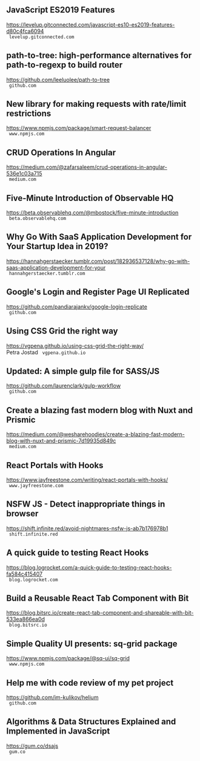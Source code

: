 ## JavaScript ES2019 Features  
https://levelup.gitconnected.com/javascript-es10-es2019-features-d80c4fca6094  
 ` levelup.gitconnected.com`
  

## path-to-tree: high-performance alternatives for path-to-regexp to build router  
https://github.com/leeluolee/path-to-tree  
 ` github.com`
  

## New library for making requests with rate/limit restrictions  
https://www.npmjs.com/package/smart-request-balancer  
 ` www.npmjs.com`
  

## CRUD Operations In Angular  
https://medium.com/@zafarsaleem/crud-operations-in-angular-536e1c03a715  
 ` medium.com`
  

## Five-Minute Introduction of Observable HQ  
https://beta.observablehq.com/@mbostock/five-minute-introduction  
 ` beta.observablehq.com`
  

## Why Go With SaaS Application Development for Your Startup Idea in 2019?  
https://hannahgerstaecker.tumblr.com/post/182936537128/why-go-with-saas-application-development-for-your  
 ` hannahgerstaecker.tumblr.com`
  

## Google's Login and Register Page UI Replicated  
https://github.com/pandiarajankv/google-login-replicate  
 ` github.com`
  

## Using CSS Grid the right way  
https://vgpena.github.io/using-css-grid-the-right-way/  
Petra Jostad ` vgpena.github.io`
  

## Updated: A simple gulp file for SASS/JS  
https://github.com/laurenclark/gulp-workflow  
 ` github.com`
  

## Create a blazing fast modern blog with Nuxt and Prismic  
https://medium.com/@wesharehoodies/create-a-blazing-fast-modern-blog-with-nuxt-and-prismic-7d19935d849c  
 ` medium.com`
  

## React Portals with Hooks  
https://www.jayfreestone.com/writing/react-portals-with-hooks/  
 ` www.jayfreestone.com`
  

## NSFW JS - Detect inappropriate things in browser  
https://shift.infinite.red/avoid-nightmares-nsfw-js-ab7b176978b1  
 ` shift.infinite.red`
  

## A quick guide to testing React Hooks  
https://blog.logrocket.com/a-quick-guide-to-testing-react-hooks-fa584c415407  
 ` blog.logrocket.com`
  

## Build a Reusable React Tab Component with Bit  
https://blog.bitsrc.io/create-react-tab-component-and-shareable-with-bit-533ea866ea0d  
 ` blog.bitsrc.io`
  

## Simple Quality UI presents: sq-grid package  
https://www.npmjs.com/package/@sq-ui/sq-grid  
 ` www.npmjs.com`
  

## Help me with code review of my pet project  
https://github.com/im-kulikov/helium  
 ` github.com`
  

## Algorithms & Data Structures Explained and Implemented in JavaScript  
https://gum.co/dsajs  
 ` gum.co`
  

